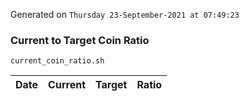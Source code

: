 Generated on `Thursday 23-September-2021 at 07:49:23`

### Current to Target Coin Ratio
`current_coin_ratio.sh`

Date|Current|Target|Ratio
---|---|---|---
